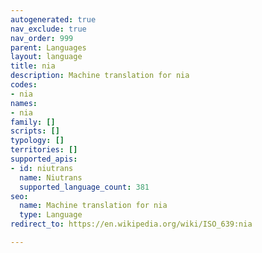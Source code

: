 ```yaml
---
autogenerated: true
nav_exclude: true
nav_order: 999
parent: Languages
layout: language
title: nia
description: Machine translation for nia
codes:
- nia
names:
- nia
family: []
scripts: []
typology: []
territories: []
supported_apis:
- id: niutrans
  name: Niutrans
  supported_language_count: 381
seo:
  name: Machine translation for nia
  type: Language
redirect_to: https://en.wikipedia.org/wiki/ISO_639:nia

---
```


